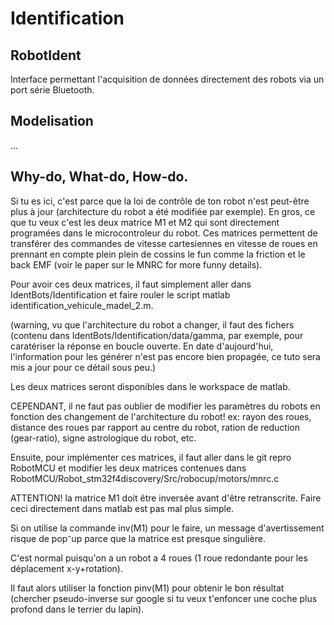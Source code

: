 # Identification

## RobotIdent
Interface permettant l'acquisition de données directement des robots via un port série Bluetooth.

## Modelisation
...


## Why-do, What-do, How-do.
Si tu es ici, c'est parce que la loi de contrôle de ton robot n'est peut-être plus à jour (architecture du robot a été modifiée par exemple).
En gros, ce que tu veux c'est les deux matrice M1 et M2 qui sont directement programées dans le microcontroleur du robot.
Ces matrices permettent de transférer des commandes de vitesse cartesiennes en vitesse de roues en prennant en compte plein plein de cossins le fun comme la friction et le back EMF (voir le paper sur le MNRC for more funny details).

Pour avoir ces deux matrices, il faut simplement aller dans IdentBots/Identification et faire rouler le script matlab identification_vehicule_madel_2.m.

(warning, vu que l'architecture du robot a changer, il faut des fichers (contenu dans IdentBots/Identification/data/gamma, par exemple, pour caratériser la réponse en boucle ouverte. En date d'aujourd'hui, l'information pour les générer n'est pas encore bien propagée, ce tuto sera mis a jour pour ce détail sous peu.)

Les deux matrices seront disponibles dans le workspace de matlab.

CEPENDANT, il ne faut pas oublier de modifier les paramètres du robots en fonction des changement de l'architecture du robot!
ex: rayon des roues, distance des roues par rapport au centre du robot, ration de reduction (gear-ratio), signe astrologique du robot, etc.

Ensuite, pour implémenter ces matrices, il faut aller dans le git repro RobotMCU et modifier les deux matrices contenues dans RobotMCU/Robot_stm32f4discovery/Src/robocup/motors/mnrc.c

ATTENTION! la matrice M1 doit être inversée avant d'être retranscrite. Faire ceci directement dans matlab est pas mal plus simple.

Si on utilise la commande inv(M1) pour le faire, un message d'avertissement risque de pop⁻up parce que la matrice est presque singulière.

C'est normal puisqu'on a un robot a 4 roues (1 roue redondante pour les déplacement x-y+rotation).

Il faut alors utiliser la fonction pinv(M1) pour obtenir le bon résultat (chercher pseudo-inverse sur google si tu veux t'enfoncer une coche plus profond dans le terrier du lapin).


